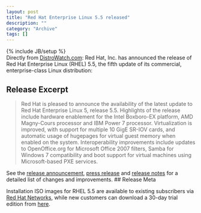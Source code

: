 ```yaml
--- 
layout: post 
title: "Red Hat Enterprise Linux 5.5 released"
description: ""
category: "Archive"
tags: []
---
```

{% include JB/setup %}  
Directly from <a href="http://www.distrowatch.com">DistroWatch.com</a>: Red Hat, Inc. has announced the release of Red Hat Enterprise Linux (RHEL) 5.5, the fifth update of its commercial, enterprise-class Linux distribution: 
## Release Excerpt

<blockquote>
Red Hat is pleased to announce the availability of the latest update to Red Hat Enterprise Linux 5, release 5.5. Highlights of the release include hardware enablement for the Intel Boxboro-EX platform, AMD Magny-Cours processor and IBM Power 7 processor. Virtualization is improved, with support for multiple 10 GigE SR-IOV cards, and automatic usage of hugepages for virtual guest memory when enabled on the system. Interoperability improvements include updates to OpenOffice.org for Microsoft Office 2007 filters, Samba for Windows 7 compatibility and boot support for virtual machines using Microsoft-based PXE services.
</blockquote> 
See the <a href="https://www.redhat.com/archives/rhelv5-announce/2010-March/msg00000.html">release announcement</a>, <a href="http://www.redhat.com/about/news/prarchive/2010/rhel-55.html">press release</a> and <a href="http://www.redhat.com/docs/en-US/Red_Hat_Enterprise_Linux/5.5/html/Release_Notes/">release notes</a> for a detailed list of changes and improvements. 
## Release Meta

Installation ISO images for RHEL 5.5 are available to existing subscribers via <a href="https://rhn.redhat.com/">Red Hat Networks</a>, while new customers can download a 30-day trial edition from <a href="http://www.redhat.com/rhel/details/eval/">here</a>.